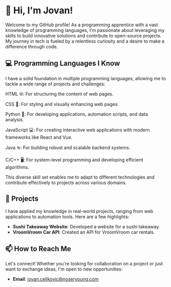 # 👋 Hi, I'm Jovan!
 
Welcome to my GitHub profile! As a programming apprentice with a vast knowledge of programming languages, I'm passionate about leveraging my skills to build innovative solutions and contribute to open-source projects. My journey in tech is fueled by a relentless curiosity and a desire to make a difference through code.
 
## 💻 Programming Languages I Know
 
I have a solid foundation in multiple programming languages, allowing me to tackle a wide range of projects and challenges:

HTML 🌐: For structuring the content of web pages.

CSS 🎨: For styling and visually enhancing web pages.

Python 🐍: For developing applications, automation scripts, and data analysis.

JavaScript 💻: For creating interactive web applications with modern frameworks like React and Vue.

Java ☕: For building robust and scalable backend systems.

C/C++ 🖥️: For system-level programming and developing efficient algorithms.

 
This diverse skill set enables me to adapt to different technologies and contribute effectively to projects across various domains.
 
## 🚀 Projects
 
I have applied my knowledge in real-world projects, ranging from web applications to automation tools. Here are a few highlights:
 
- **Sushi Takeaway Website**: Developed a website for a sushi takeaway.
- **VroomVroom Car API**: Created an API for VroomVroom car rentals.
 
## 📫 How to Reach Me
 
Let's connect! Whether you're looking for collaboration on a project or just want to exchange ideas, I'm open to new opportunities:
 
- **Email**: [jovan.celikovic@noseryoung.com](mailto:jovan.celikovic@noseryoung.com)
 
